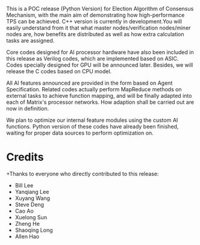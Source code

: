 This is a POC release (Python Version) for Election Algorithm of Consensus Mechanism, with the main aim of demonstrating how high-performance TPS can be achieved. C++ version is currently in development.You will easily understand from it that what master nodes/verification nodes/miner nodes are, how benefits are distributed as well as how extra calculation tasks are assigned.

Core codes designed for AI processor hardware have also been included in this release as Verilog codes, which are implemented based on ASIC. Codes specially designed for GPU will be announced later. Besides, we will release the  C codes based on CPU model.

All AI features announced are provided in the form based on Agent Specification. Related codes actually perform MapReduce methods on external tasks to achieve function mapping, and will be finally adapted into each of Matrix's processor networks. How adaption shall be carried out are now in definition.

We plan to optimize our internal feature modules using the custom AI functions. Python version of these codes have already been finished, waiting for proper data sources to perform optimization on.


Credits
=======
+Thanks to everyone who directly contributed to this release:
  
- Bill Lee
- Yanqiang Lee
- Xuyang Wang
- Steve Deng
- Cao Ao
- Xuelong Sun
- Zheng He
- Shaoqing Long
- Allen Hao